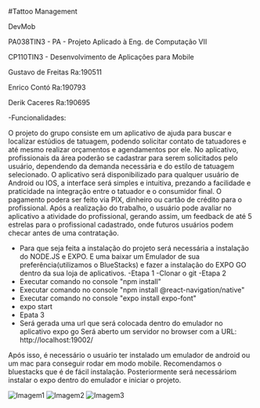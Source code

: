 #Tattoo Management

DevMob

PA038TIN3 - PA - Projeto Aplicado à Eng. de Computação VII

CP110TIN3 - Desenvolvimento de Aplicações para Mobile

Gustavo de Freitas Ra:190511

Enrico Contó       Ra:190793

Derik  Caceres     Ra:190695

-Funcionalidades:

O projeto do grupo consiste em um aplicativo de ajuda para buscar e localizar estúdios de tatuagem, podendo solicitar contato de tatuadores e até mesmo realizar orçamentos e agendamentos por ele.
No aplicativo, profissionais da área poderão se cadastrar para serem solicitados pelo usuário, dependendo da demanda necessária e do estilo de tatuagem selecionado.
O aplicativo será disponibilizado para qualquer usuário de Android ou IOS, a interface será simples e intuitiva, prezando a facilidade e praticidade na integração entre o tatuador e o consumidor final.
O pagamento podera ser feito via PIX, dinheiro ou cartão de crédito para o profissional. Após a realização do trabalho, o usuário pode avaliar no aplicativo a atividade do profissional, gerando assim, um feedback de até 5 estrelas para o profissional cadastrado, onde futuros usuários podem checar antes de uma contratação.


- Para que seja feita a instalação do projeto será necessária a instalação do NODE.JS e EXPO. E uma baixar um Emulador de sua preferência(utilizamos o BlueStacks) e fazer a instalação do EXPO GO dentro da sua loja de aplicativos.
-Etapa 1 
-Clonar o git
-Etapa 2
- Executar comando no console "npm install"
- Executar comando no console "npm install @react-navigation/native"
- Executar comando no console "expo install expo-font"
- expo start
- Epata 3
- Será gerada uma url que será colocada dentro do emulador no aplicativo expo go 
Será aberto um servidor no browser com a URL: http://localhost:19002/

Após isso, é necessário o usuário ter instalado um emulador de android ou um mac para conseguir rodar em modo mobile. Recomendamos o bluestacks que é de fácil instalação.
Posteriormente será necessáriom instalar o expo dentro do emulador e iniciar o projeto.

![Imagem1](https://user-images.githubusercontent.com/70348893/173157964-824a0936-817b-4703-8c02-4b6ca0b27093.png)
![Imagem2](https://user-images.githubusercontent.com/70348893/173158000-82911402-87d4-4333-8ad2-db6579acba7f.png)
![Imagem3](https://user-images.githubusercontent.com/70348893/173158074-f3f7e5d1-9234-4d1f-8ea7-5c6f4fe5d0f1.png)



